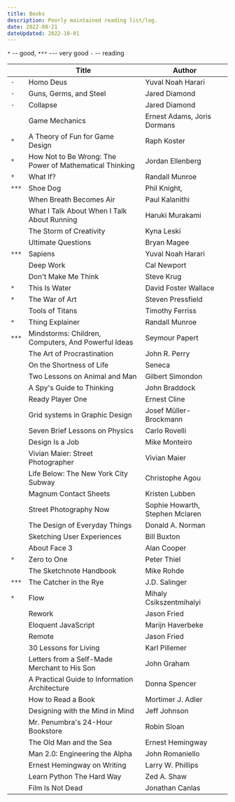 ```yaml
---
title: Books
description: Poorly maintained reading list/log.
date: 2022-08-21
dateUpdated: 2022-10-01
---
```


`*` -- good, `***` --- very good `-` -- reading

|       | Title                                                   | Author                          |
| ----- | ------------------------------------------------------- | ------------------------------- |
| `-`   | Homo Deus                                               | Yuval Noah Harari               |
| `-`   | Guns, Germs, and Steel                                  | Jared Diamond                   |
| `-`   | Collapse                                                | Jared Diamond                   |
|       | Game Mechanics                                          | Ernest Adams, Joris Dormans     |
| `*`   | A Theory of Fun for Game Design                         | Raph Koster                     |
| `*`   | How Not to Be Wrong: The Power of Mathematical Thinking | Jordan Ellenberg                |
| `*`   | What If?                                                | Randall Munroe                  |
| `***` | Shoe Dog                                                | Phil Knight,                    |
|       | When Breath Becomes Air                                 | Paul Kalanithi                  |
|       | What I Talk About When I Talk About Running             | Haruki Murakami                 |
|       | The Storm of Creativity                                 | Kyna Leski                      |
|       | Ultimate Questions                                      | Bryan Magee                     |
| `***` | Sapiens                                                 | Yuval Noah Harari               |
|       | Deep Work                                               | Cal Newport                     |
|       | Don't Make Me Think                                     | Steve Krug                      |
| `*`   | This Is Water                                           | David Foster Wallace            |
| `*`   | The War of Art                                          | Steven Pressfield               |
|       | Tools of Titans                                         | Timothy Ferriss                 |
| `*`   | Thing Explainer                                         | Randall Munroe                  |
| `***` | Mindstorms: Children, Computers, And Powerful Ideas     | Seymour Papert                  |
|       | The Art of Procrastination                              | John R. Perry                   |
|       | On the Shortness of Life                                | Seneca                          |
|       | Two Lessons on Animal and Man                           | Gilbert Simondon                |
|       | A Spy's Guide to Thinking                               | John Braddock                   |
|       | Ready Player One                                        | Ernest Cline                    |
|       | Grid systems in Graphic Design                          | Josef Müller-Brockmann          |
|       | Seven Brief Lessons on Physics                          | Carlo Rovelli                   |
|       | Design Is a Job                                         | Mike Monteiro                   |
|       | Vivian Maier: Street Photographer                       | Vivian Maier                    |
|       | Life Below: The New York City Subway                    | Christophe Agou                 |
|       | Magnum Contact Sheets                                   | Kristen Lubben                  |
|       | Street Photography Now                                  | Sophie Howarth, Stephen Mclaren |
|       | The Design of Everyday Things                           | Donald A. Norman                |
|       | Sketching User Experiences                              | Bill Buxton                     |
|       | About Face 3                                            | Alan Cooper                     |
| `*`   | Zero to One                                             | Peter Thiel                     |
|       | The Sketchnote Handbook                                 | Mike Rohde                      |
| `***` | The Catcher in the Rye                                  | J.D. Salinger                   |
| `*`   | Flow                                                    | Mihaly Csikszentmihalyi         |
|       | Rework                                                  | Jason Fried                     |
|       | Eloquent JavaScript                                     | Marijn Haverbeke                |
|       | Remote                                                  | Jason Fried                     |
|       | 30 Lessons for Living                                   | Karl Pillemer                   |
|       | Letters from a Self-Made Merchant to His Son            | John Graham                     |
|       | A Practical Guide to Information Architecture           | Donna Spencer                   |
|       | How to Read a Book                                      | Mortimer J. Adler               |
|       | Designing with the Mind in Mind                         | Jeff Johnson                    |
|       | Mr. Penumbra's 24-Hour Bookstore                        | Robin Sloan                     |
|       | The Old Man and the Sea                                 | Ernest Hemingway                |
|       | Man 2.0: Engineering the Alpha                          | John Romaniello                 |
|       | Ernest Hemingway on Writing                             | Larry W. Phillips               |
|       | Learn Python The Hard Way                               | Zed A. Shaw                     |
|       | Film Is Not Dead                                        | Jonathan Canlas                 |
